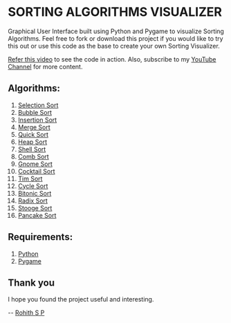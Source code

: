 # SORTING ALGORITHMS VISUALIZER

Graphical User Interface built using Python and Pygame to visualize Sorting Algorithms. Feel free to fork or download this project if you would like to try this out or use this code as the base to create your own Sorting Visualizer.

[Refer this video](https://www.youtube.com/watch?v=NuB8QzFDjrQ) to see the code in action. Also, subscribe to my [YouTube Channel](https://www.youtube.com/channel/UCi85kyL4Q-QpKgTp3sJdnFg) for more content.

## Algorithms:
1. [Selection Sort](#selection)
2. [Bubble Sort](#bubble)
3. [Insertion Sort](#insertion)
4. [Merge Sort](#merge)
5. [Quick Sort](#quick)
6. [Heap Sort](#heap)
7. [Shell Sort](#shell)
8. [Comb Sort](#comb)
9. [Gnome Sort](#gnome)
10. [Cocktail Sort](#cocktail)
11. [Tim Sort](#tim)
12. [Cycle Sort](#cycle)
13. [Bitonic Sort](#bitonic)
14. [Radix Sort](#radix)
15. [Stooge Sort](#stooge)
16. [Pancake Sort](#pancake)

## Requirements:
  1. [Python](https://www.python.org/downloads/release/python-377/)
  2. [Pygame](https://pypi.org/project/pygame/)

## Thank you

I hope you found the project useful and interesting.

-- [Rohith S P](https://www.linkedin.com/in/rohithsp/)
